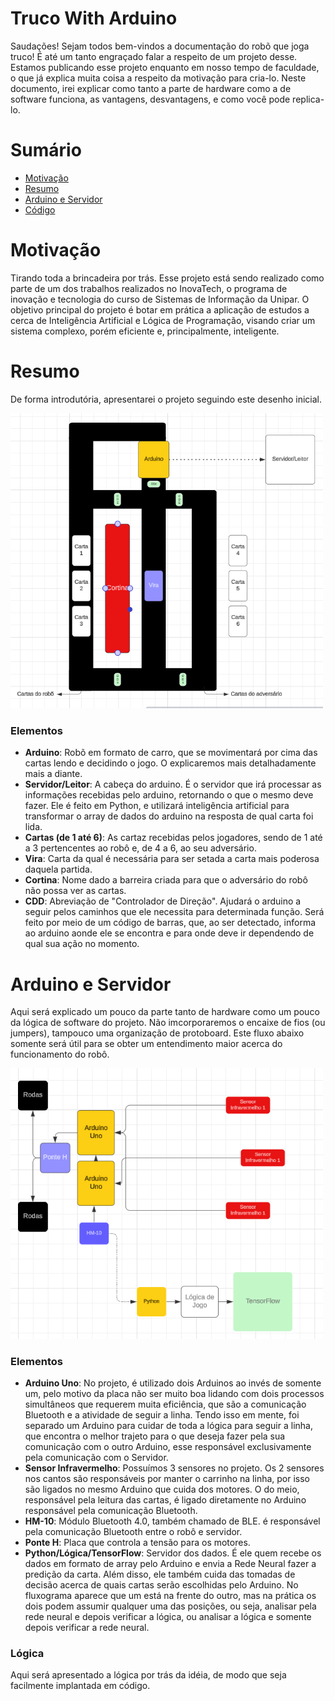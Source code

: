 # Truco With Arduino
Saudações! Sejam todos bem-vindos a documentação do robõ que joga truco! É até um tanto engraçado falar a respeito de um projeto desse. Estamos publicando esse projeto enquanto em nosso tempo de faculdade, o que já explica muita coisa a respeito da motivação para cria-lo. Neste documento, irei explicar como tanto a parte de hardware como a de software funciona, as vantagens, desvantagens, e como você pode replica-lo.

# Sumário
- [Motivação](#Motivação)
- [Resumo](#Resumo)
- [Arduino e Servidor](#Arduino-e-Servidor)
- [Código](#Motivação)

# Motivação
Tirando toda a brincadeira por trás. Esse projeto está sendo realizado como parte de um dos trabalhos realizados no InovaTech, o programa de inovação e tecnologia do curso de Sistemas de Informação da Unipar. O objetivo principal do projeto é botar em prática a aplicação de estudos a cerca de Inteligência Artificial e Lógica de Programação, visando criar um sistema complexo, porém eficiente e, principalmente, inteligente.

# Resumo
De forma introdutória, apresentarei o projeto seguindo este desenho inicial.

<img src="public/basic-fluxogram.png" style="width: 500px" alt="Texto Alternativo">

### Elementos
- **Arduino**: Robõ em formato de carro, que se movimentará por cima das cartas lendo e decidindo o jogo. O explicaremos mais detalhadamente mais a diante.
- **Servidor/Leitor**: A cabeça do arduino. É o servidor que irá processar as informações recebidas pelo arduino, retornando o que o mesmo deve fazer. Ele é feito em Python, e utilizará inteligência artificial para transformar o array de dados do arduino na resposta de qual carta foi lida.
- **Cartas (de 1 até 6)**: As cartaz recebidas pelos jogadores, sendo de 1 até a 3 pertencentes ao robô e, de 4 a 6, ao seu adversário.
- **Vira**: Carta da qual é necessária para ser setada a carta mais poderosa daquela partida.
- **Cortina**: Nome dado a barreira criada para que o adversário do robô não possa ver as cartas.
- **CDD**: Abreviação de "Controlador de Direção". Ajudará o arduino a seguir pelos caminhos que ele necessita para determinada função. Será feito por meio de um código de barras, que, ao ser detectado, informa ao arduino aonde ele se encontra e para onde deve ir dependendo de qual sua ação no momento.

# Arduino e Servidor
Aqui será explicado um pouco da parte tanto de hardware como um pouco da lógica de software do projeto. Não imcorporaremos o encaixe de fios (ou jumpers), tampouco uma organização de protoboard. Este fluxo abaixo somente será útil para se obter um entendimento maior acerca do funcionamento do robô.

<img src="public/hard-fluxogram.png" style="width: 500px" alt="Texto Alternativo">

### Elementos
- **Arduino Uno**: No projeto, é utilizado dois Arduinos ao invés de somente um, pelo motivo da placa não ser muito boa lidando com dois processos simultâneos que requerem muita eficiência, que são a comunicação Bluetooth e a atividade de seguir a linha. Tendo isso em mente, foi separado um Arduino para cuidar de toda a lógica para seguir a linha, que encontra o melhor trajeto para o que deseja fazer pela sua comunicação com o outro Arduino, esse responsável exclusivamente pela comunicação com o Servidor.
- **Sensor Infravermelho**: Possuímos 3 sensores no projeto. Os 2 sensores nos cantos são responsáveis por manter o carrinho na linha, por isso são ligados no mesmo Arduino que cuida dos motores. O do meio, responsável pela leitura das cartas, é ligado diretamente no Arduino responsável pela comunicação Bluetooth. 
- **HM-10**: Módulo Bluetooth 4.0, também chamado de BLE. é responsável pela comunicação Bluetooth entre o robô e servidor.
- **Ponte H**: Placa que controla a tensão para os motores.
- **Python/Lógica/TensorFlow**: Servidor dos dados. É ele quem recebe os dados em formato de array pelo Arduino e envia a Rede Neural fazer a predição da carta. Além disso, ele também cuida das tomadas de decisão acerca de quais cartas serão escolhidas pelo Arduino. No fluxograma aparece que um está na frente do outro, mas na prática os dois podem assumir qualquer uma das posições, ou seja, analisar pela rede neural e depois verificar a lógica, ou analisar a lógica e somente depois verificar a rede neural.

### Lógica
Aqui será apresentado a lógica por trás da idéia, de modo que seja facilmente implantada em código. 


  

